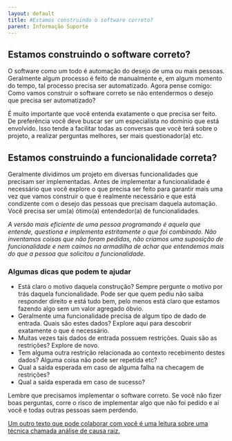 ```yaml
---
layout: default
title: #Estamos construindo o software correto? 
parent: Informação Suporte
---
```

## Estamos construindo o software correto?

O software como um todo é automação do desejo de uma ou mais pessoas. Geralmente algum processo é feito de manualmente e, em algum momento do tempo, tal processo precisa ser automatizado. Agora pense comigo: Como vamos construir o software correto se não entendermos o desejo que precisa ser automatizado? 

É muito importante que você entenda exatamente o que precisa ser feito. De preferência você deve buscar ser um especialista no domínio que está envolvido. Isso tende a facilitar todas as conversas que você terá sobre o projeto, a realizar perguntas melhores, ser mais questionador(a) etc. 

## Estamos construindo a funcionalidade correta?

Geralmente dividimos um projeto em diversas funcionalidades que precisam ser implementadas. Antes de implementar a funcionalidade é necessário que você explore o que precisa ser feito para garantir mais uma vez que vamos construir o que é realmente necessário e que está condizente com o desejo das pessoas que precisam daquela automação. Você precisa ser um(a) ótimo(a) entendedor(a) de funcionalidades. 

*A versão mais eficiente de uma pessoa programando é aquela que entende, questiona e implementa estritamente o que foi combinado. Não inventamos coisas que não foram pedidas, não criamos uma suposição de funcionalidade e nem caímos na armadilha de achar que entendemos mais do que a pessoa que solicitou a funcionalidade.*

### Algumas dicas que podem te ajudar

* Está claro o motivo daquela construção? Sempre pergunte o motivo por trás daquela funcionalidade. Pode ser que quem pediu não saiba responder direito e está tudo bem, pelo menos está claro que estamos fazendo algo sem um valor agregado óbvio. 
* Geralmente uma funcionalidade precisa de algum tipo de dado de entrada. Quais são estes dados? Explore aqui para descobrir exatamente o que é necessário. 
* Muitas vezes tais dados de entrada possuem restrições. Quais são as restrições? Explore de novo. 
* Tem alguma outra restrição relacionada ao contexto recebimento destes dados? Alguma coisa não pode ser repetida etc?
* Qual a saída esperada em caso de alguma falha na checagem de restrições?
* Qual a saída esperada em caso de sucesso?

Lembre que precisamos implementar o software correto. Se você não fizer boas perguntas, corre o risco de implementar algo que não foi pedido e aí você e todas outras pessoas saem perdendo.

[Um outro texto que pode colaborar com você é uma leitura sobre uma técnica chamada análise de causa raiz.](http://www.ammainc.org/wp-content/uploads/2013/02/Root_Cause.pdf) 
